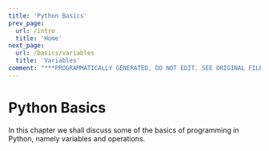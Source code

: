 ```yaml
---
title: 'Python Basics'
prev_page:
  url: /intro
  title: 'Home'
next_page:
  url: /basics/variables
  title: 'Variables'
comment: "***PROGRAMMATICALLY GENERATED, DO NOT EDIT. SEE ORIGINAL FILES IN /content***"
---
```

# Python Basics

In this chapter we shall discuss some of the basics of programming in Python, namely variables and operations.